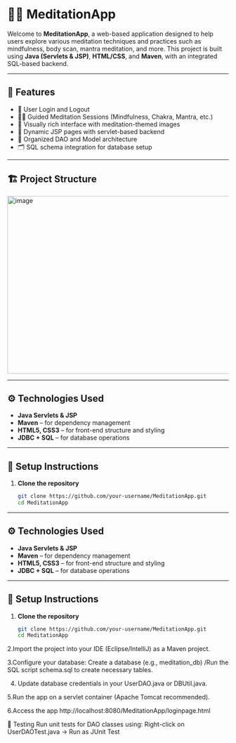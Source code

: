 # 🧘‍♀️ MeditationApp

Welcome to **MeditationApp**, a web-based application designed to help users explore various meditation techniques and practices such as mindfulness, body scan, mantra meditation, and more. This project is built using **Java (Servlets & JSP)**, **HTML/CSS**, and **Maven**, with an integrated SQL-based backend.

---

## 🌟 Features

- 🔐 User Login and Logout
- 🧘‍♂️ Guided Meditation Sessions (Mindfulness, Chakra, Mantra, etc.)
- 🎨 Visually rich interface with meditation-themed images
- 📜 Dynamic JSP pages with servlet-based backend
- 📁 Organized DAO and Model architecture
- 🗂 SQL schema integration for database setup

---

## 🏗 Project Structure

<img width="511" height="405" alt="image" src="https://github.com/user-attachments/assets/85b3bfd7-76d6-4f2a-8de2-2baa22a11c00" />



---

## ⚙️ Technologies Used

- **Java Servlets & JSP**
- **Maven** – for dependency management
- **HTML5, CSS3** – for front-end structure and styling
- **JDBC + SQL** – for database operations

---

## 🚀 Setup Instructions

1. **Clone the repository**
   ```bash
   git clone https://github.com/your-username/MeditationApp.git
   cd MeditationApp

---

## ⚙️ Technologies Used

- **Java Servlets & JSP**
- **Maven** – for dependency management
- **HTML5, CSS3** – for front-end structure and styling
- **JDBC + SQL** – for database operations

---

## 🚀 Setup Instructions

1. **Clone the repository**
   ```bash
   git clone https://github.com/your-username/MeditationApp.git
   cd MeditationApp
2.Import the project into your IDE (Eclipse/IntelliJ) as a Maven project.

3.Configure your database:
  Create a database (e.g., meditation_db)
 /Run the SQL script schema.sql to create necessary tables.

4. Update database credentials in your UserDAO.java or DBUtil.java.

5.Run the app on a servlet container (Apache Tomcat recommended).

6.Access the app
  http://localhost:8080/MeditationApp/loginpage.html

🧪 Testing
Run unit tests for DAO classes using:
  Right-click on UserDAOTest.java → Run as JUnit Test


